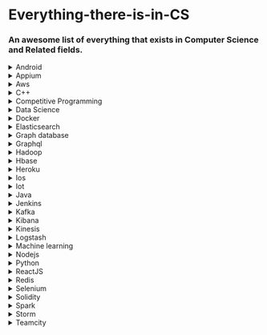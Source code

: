 # Everything-there-is-in-CS

### An awesome list of everything that exists in Computer Science and Related fields.

<details>
<summary>Android </summary>
<br>Category/Type - <br>OS<br>
<br>Official Documnetation - <br>https://developer.android.com/docs<br>
<br>Best YouTube creators - <br>https://www.youtube.com/channel/UC9M7-jzdU8CVrQo1JwmIdWA<br>https://www.youtube.com/channel/UCB2B0AuQgk6eOMbWR7qiqew<br>https://www.youtube.com/channel/UC58_wzhvJta3hDSPvRLDAqg<br>https://www.youtube.com/channel/UCl6DxakCjDR5AfRwWhWNbMg<br>
<br>Useful Websites - <br>https://www.reddit.com/r/Android/<br>https://www.androidauthority.com/<br>
<br>Dedicated Github page - <br>https://github.com/wasabeef/awesome-android-ui <br> https://github.com/JStumpp/awesome-android <br>https://github.com/wasabeef/awesome-android-libraries<br>
<br>Best Courses - 	<br>https://developer.android.com/courses<br>https://www.codingninjas.com/courses/online-android-Development-kotlin<br>https://www.udemy.com/course/kotlin-android-developer-masterclass/<br>https://www.coursera.org/specializations/advanced-app-android<br>
<br>Ohter Tips / Hacks - <br>https://techbeacon.com/app-dev-testing/how-become-better-android-developer-30-bite-sized-pro-tips<br>https://medium.com/@abangfadli/a-month-full-of-android-development-tips-and-tricks-b98c17627aa<br>https://www.raywenderlich.com/2807578-android-studio-tips-and-tricks<br><br><br>
</details>

<details>
<summary>Appium </summary>
<br>Category/Type -
<br>Official Documnetation -
<br>Best YouTube creators -
<br>Useful Websites -
<br>Dedicated Github page -
<br>Best Courses -
<br>Ohter Tips / Hacks - <br><br>
</details>

<details>
<summary>Aws </summary>
<br>Category/Type -
<br>Official Documnetation -
<br>Best YouTube creators -
<br>Useful Websites -
<br>Dedicated Github page -
<br>Best Courses -
<br>Ohter Tips / Hacks - <br><br>
</details>

<details>
<summary>C++ </summary>
<br>Category/Type - <br>Programming Language<br>
<br>Official Documnetation - <br>https://devdocs.io/cpp/<br>
<br>Best YouTube creators - <br>https://www.youtube.com/channel/UC8butISFwT-Wl7EV0hUK0BQ<br>https://www.youtube.com/channel/UCeVMnSShP_Iviwkknt83cww<br>https://www.youtube.com/channel/UCfv8cds8AfIM3UZtAWOz6Gg<br>
<br>Useful Websites - <br>https://www.reddit.com/r/cpp/<br>https://stackoverflow.com/questions/tagged/C++<br>
<br>Dedicated Github page - <br>https://gist.github.com/johnmcfarlane/1b2d9c83e4d3f700ba61e2df4077c613<br>https://github.com/fffaraz/awesome-cpp<br>
<br>Best Courses - <br>https://www.codingninjas.com/courses/onlline-c-plus-plus-course<br>https://www.youtube.com/playlist?list=PLu0W_9lII9agpFUAlPFe_VNSlXW5uE0YL<br>
<br>Ohter Tips / Hacks - <br>https://www.geeksforgeeks.org/c-plus-plus/<br>https://www.geeksforgeeks.org/c-tricks-competitive-programming-c-11/<br>http://www.cplusplus.com/articles/tips/<br>https://medium.com/dsc-dypcoe/must-know-c-tips-and-tricks-for-competitive-programming-part-1-d8a4d38243f5<br>https://codeforces.com/blog/entry/74684<br>
https://medium.com/@marinamakarova/26-tips-on-c-programming-61cb54900234<br><br>
</details>

<details>
<summary>Competitive Programming</summary>
<br>
Category/Type - <br>
Brain Storming<br>
<br>
Official Documnetation - <br>
https://cp-algorithms.com<br>
<br>
Best YouTube creators - <br>
https://www.youtube.com/channel/UCBr_Fu6q9iHYQCh13jmpbrg<br>
https://www.youtube.com/channel/UCKuDLsO0Wwef53qdHPjbU2Q<br>
https://www.youtube.com/channel/UC7rNzgC2fEBVpb-q_acpsmw<br>
https://www.youtube.com/channel/UCfv8cds8AfIM3UZtAWOz6Gg<br>
https://www.youtube.com/channel/UC1fLEeYICmo3O9cUsqIi7HA<br>
https://www.youtube.com/channel/UCRPMAqdtSgd0Ipeef7iFsKw<br>
https://www.youtube.com/channel/UC9fDC_eBh9e_bogw87DbGKQ<br>
<br>
Useful Websites -
<br>
https://codeforces.com/<br>
https://atcoder.jp/<br>
https://www.codechef.com/<br>
https://www.hackerrank.com/<br>
https://www.spoj.com/<br>
https://leetcode.com/<br>
https://projecteuler.net/archives<br>
https://www.topcoder.com/<br>
https://cses.fi/problemset/<br>
https://twchen.gitbook.io/leetcode/<br>
https://www.pramp.com/#/<br>
https://docs.google.com/document/d/1wUCqhVHydWiDk6FJdFLSMpgigNrGcs4OFZg0Wa7JGEw/edit<br>
https://www.hackerearth.com/practice/<br>
https://interviewing.io<br>
https://www.bigocheatsheet.com/<br>
<br>
Dedicated Github page - <br>
https://github.com/kth-competitive-programming/kactl<br>
https://github.com/JayantGoel001/CP-Resources<br>
https://github.com/Ashishgup1/Competitive-Coding<br>
https://github.com/JayantGoel001/Competitive-Programming-Resources<br>
https://github.com/bqi343/USACO<br>
https://github.com/JayantGoel001/geeksforgeeks.pdf<br>
https://github.com/Errichto/youtube<br>
<br>
Best Courses - <br>
https://www.hackerearth.com/getstarted-competitive-programming/<br>
https://practice.geeksforgeeks.org/courses/competitive-programming-live<br>
https://www.codingninjas.com/courses/online-competitive-programming-course<br>
https://www.coursera.org/learn/competitive-programming-core-skills<br>
https://www.classcentral.com/course/competitive-programming-core-skills-11713<br>
<br>
Ohter Tips / Hacks - <br>
https://codeforces.com/blog/entry/44991<br>
https://codeforces.com/blog/entry/82884<br>
https://leetcode.com/discuss/interview-question/352460/Google-Online-Assessment-Questions<br>
https://www.quora.com/What-are-the-best-ways-to-master-dynamic-programming/answer/Sameer-Gulati-3<br>
https://www.quora.com/How-do-I-get-good-at-math-for-competitive-programming/answer/Sameer-Gulati-3<br>
https://www.quora.com/How-can-I-be-good-at-graph-theory-based-programming-problems-in-competitive-programming/answer/Sameer-Gulati-3<br>
https://www.quora.com/What-is-a-list-of-data-structures-that-a-competitive-programmer-must-know/answer/Sameer-Gulati-3?c<br>
https://leetcode.com/discuss/general-discussion/651719/how-to-solve-dp-string-template-and-4-steps-to-be-followed<br>
https://technicalbattle.blogspot.com/2020/05/best-blogs-on-codeforces-links-for-best.html<br>
https://petr-mitrichev.blogspot.com<br>
https://www.hackerearth.com/blog/developers/7-steps-to-improve-your-data-structure-and-algorithm-skills/<br>
https://hackernoon.com/14-patterns-to-ace-any-coding-interview-question-c5bb3357f6ed<br>
https://www.quora.com/q/techiedelight/500-Data-Structures-and-Algorithms-interview-questions-and-their-solutions<br>
https://www.geeksforgeeks.org/top-10-algorithms-in-interview-questions/<br>
<br><br>
</details>

<details>
<summary>Data Science</summary>
<br>
Category/Type - <br>
Development<br>
<br>
Official Documnetation - <br>
https://python-data-science.readthedocs.io/en/latest/<br>
<br>
Best YouTube creators - <br>
https://youtu.be/-ETQ97mXXF0<br>
https://youtube.com/playlist?list=PLeo1K3hjS3us_ELKYSj_Fth2tIEkdKXvV<br>
https://youtu.be/ua-CiDNNj30<br>
<br>
Useful Websites -
<br>
https://www.kaggle.com/<br>
http://flowingdata.com/<br>
http://fastml.com/<br>
http://www.datasciencecentral.com/<br>
<br>
Dedicated Github page - <br>
https://github.com/ossu/data-science<br>
https://github.com/academic/awesome-datascience<br>
https://github.com/hhhrrrttt222111/DS_and_ML_projects<br>
https://github.com/JayantGoel001/Data-Science--Cheat-Sheet<br>
<br>
Best Courses - <br>
https://www.hackerearth.com/practice/machine-learning/prerequisites-of-machine-learning/basic-probability-models-and-rules/tutorial/<br>
https://www.udemy.com/course/complete-data-science-course-beginner-to-advance/<br>
https://www.coursera.org/degrees/master-of-data-science-hse<br>
<br>
Ohter Tips / Hacks - <br>
https://www.geeksforgeeks.org/overview-of-data-science/<br>
https://www.geeksforgeeks.org/machine-learning-and-data-science/<br>
https://www.geeksforgeeks.org/how-to-become-a-data-scientist-in-2019-a-complete-guide/<br>
https://www.geeksforgeeks.org/difference-between-data-science-and-data-analytics/<br>
https://www.geeksforgeeks.org/python-for-data-science/<br>
https://www.geeksforgeeks.org/the-future-of-data-science/<br>
https://www.analyticsvidhya.com/blog/2015/10/tips-tricks-awesom-data-science-jobs/<br>
https://towardsdatascience.com/practical-tips-for-beginners-in-data-science-debunking-few-myths-30537117a4e4<br>
<br><br>
</details>

<details>
<summary>Docker </summary>
<br>Category/Type -
<br>Official Documnetation -
<br>Best YouTube creators -
<br>Useful Websites -
<br>Dedicated Github page -
<br>Best Courses -
<br>Ohter Tips / Hacks - <br><br>
</details>

<details>
<summary>Elasticsearch </summary>
<br>Category/Type -
<br>Official Documnetation -
<br>Best YouTube creators -
<br>Useful Websites -
<br>Dedicated Github page -
<br>Best Courses -
<br>Ohter Tips / Hacks - <br><br>
</details>

<details>
<summary>Graph database </summary>
<br>Category/Type -
<br>Official Documnetation -
<br>Best YouTube creators -
<br>Useful Websites -
<br>Dedicated Github page -
<br>Best Courses -
<br>Ohter Tips / Hacks - <br><br>
</details>

<details>
<summary>Graphql </summary>
<br>Category/Type -
<br>Official Documnetation -
<br>Best YouTube creators -
<br>Useful Websites -
<br>Dedicated Github page -
<br>Best Courses -
<br>Ohter Tips / Hacks - <br><br>
</details>

<details>
<summary>Hadoop </summary>
<br>Category/Type -
<br>Official Documnetation -
<br>Best YouTube creators -
<br>Useful Websites -
<br>Dedicated Github page -
<br>Best Courses -
<br>Ohter Tips / Hacks - <br><br>
</details>

<details>
<summary>Hbase </summary>
<br>Category/Type -
<br>Official Documnetation -
<br>Best YouTube creators -
<br>Useful Websites -
<br>Dedicated Github page -
<br>Best Courses -
<br>Ohter Tips / Hacks - <br><br>
</details>

<details>
<summary>Heroku </summary>
<br>Category/Type -
<br>Official Documnetation -
<br>Best YouTube creators -
<br>Useful Websites -
<br>Dedicated Github page -
<br>Best Courses -
<br>Ohter Tips / Hacks - <br><br>
</details>

<details>
<summary>Ios </summary>
<br>Category/Type -
<br>Official Documnetation -
<br>Best YouTube creators -
<br>Useful Websites -
<br>Dedicated Github page -
<br>Best Courses -
<br>Ohter Tips / Hacks - <br><br>
</details>

<details>
<summary>Iot </summary>
<br>Category/Type -
<br>Official Documnetation -
<br>Best YouTube creators -
<br>Useful Websites -
<br>Dedicated Github page -
<br>Best Courses -
<br>Ohter Tips / Hacks - <br><br>
</details>

<details>
<summary>Java </summary>
<br>Category/Type - <br>
Programming Language<br>
<br>
Official Documnetation - <br>
https://docs.oracle.com/en/java/<br>
<br>
Best YouTube creators - <br>
https://youtube.com/playlist?list=PLu0W_9lII9agS67Uits0UnJyrYiXhDS6q<br>
https://youtube.com/playlist?list=PLsyeobzWxl7oZ-fxDYkOToURHhMuWD1BK<br>
https://youtube.com/playlist?list=PLS1QulWo1RIbfTjQvTdj8Y6yyq4R7g-Al<br>
https://youtu.be/grEKMHGYyns<br>
<br>Useful Websites - <br>
https://www.reddit.com/r/java/<br>
https://stackoverflow.com/questions/tagged/java<br>
http://www.javaworld.com/<br>
<br>Dedicated Github page - <br>
https://github.com/iluwatar/java-design-patterns<br>
https://github.com/kdn251/interviews<br>
https://github.com/TheAlgorithms/Java<br>
https://github.com/akullpp/awesome-java<br>
<br>Best Courses - <br>
https://www.udemy.com/course/java-the-complete-java-developer-course/<br>
https://www.codecademy.com/learn/learn-java<br>
https://www.coursera.org/specializations/java-programming<br>
https://www.coursera.org/learn/intro-java-second-language<br>
<br>Ohter Tips / Hacks - <br>
https://www.geeksforgeeks.org/java/<br>
https://www.geeksforgeeks.org/fast-io-in-java-in-competitive-programming/<br>
https://blog.stoneriverelearning.com/10-java-coding-tips-every-programmer-should-know/<br>
https://www.geeksforgeeks.org/java-tricks-competitive-programming-java-8/<br>
https://www.geeksforgeeks.org/interesting-and-cool-tricks-in-java/<br>
<br>
</details>

<details>
<summary>Jenkins </summary>
<br>Category/Type -
<br>Official Documnetation -
<br>Best YouTube creators -
<br>Useful Websites -
<br>Dedicated Github page -
<br>Best Courses -
<br>Ohter Tips / Hacks - <br><br>
</details>

<details>
<summary>Kafka </summary>
<br>Category/Type -
<br>Official Documnetation -
<br>Best YouTube creators -
<br>Useful Websites -
<br>Dedicated Github page -
<br>Best Courses -
<br>Ohter Tips / Hacks - <br><br>
</details>

<details>
<summary>Kibana </summary>
<br>Category/Type -
<br>Official Documnetation -
<br>Best YouTube creators -
<br>Useful Websites -
<br>Dedicated Github page -
<br>Best Courses -
<br>Ohter Tips / Hacks - <br><br>
</details>

<details>
<summary>Kinesis </summary>
<br>Category/Type -
<br>Official Documnetation -
<br>Best YouTube creators -
<br>Useful Websites -
<br>Dedicated Github page -
<br>Best Courses -
<br>Ohter Tips / Hacks - <br><br>
</details>

<details>
<summary>Logstash </summary>
<br>Category/Type -
<br>Official Documnetation -
<br>Best YouTube creators -
<br>Useful Websites -
<br>Dedicated Github page -
<br>Best Courses -
<br>Ohter Tips / Hacks - <br><br>
</details>

<details>
<summary>Machine learning </summary>
<br>Category/Type -
<br>Official Documnetation -
<br>Best YouTube creators -
<br>Useful Websites -
<br>Dedicated Github page -
<br>Best Courses -
<br>Ohter Tips / Hacks - <br><br>
</details>

<details>
<summary>Nodejs </summary>
<br>Category/Type -
<br>Official Documnetation -
<br>Best YouTube creators -
<br>Useful Websites -
<br>Dedicated Github page -
<br>Best Courses -
<br>Ohter Tips / Hacks - <br><br>
</details>

<details>
<summary>Python </summary>
<br>Category/Type - <br>Open Source Programming Language<br>
<br>Official Documnetation - <br>https://docs.python.org/3/<br>
<br>Best YouTube creators - <br>https://www.youtube.com/channel/UC8butISFwT-Wl7EV0hUK0BQ<br>https://www.youtube.com/channel/UCeVMnSShP_Iviwkknt83cww<br>https://www.youtube.com/channel/UCfv8cds8AfIM3UZtAWOz6Gg<br>
<br>Useful Websites - <br>https://www.reddit.com/r/Python/<br>https://stackoverflow.com/questions/tagged/python<br>
<br>Dedicated Github page - <br>https://github.com/topics/python<br>https://github.com/vinta/awesome-python<br>
<br>Best Courses - <br>https://www.codingninjas.com/courses/online-python-course<br>https://codeforcause.org/ds-algo-with-python<br>https://www.udemy.com/course/complete-python-bootcamp/<br>
<br>Ohter Tips / Hacks - <br>https://www.geeksforgeeks.org/10-essential-python-tips-tricks-programmers/<br>https://medium.com/towards-artificial-intelligence/50-python-3-tips-tricks-e5dbe05212d7<br><br>
</details>

<details>
<summary>ReactJS </summary>
<br>Category/Type - <br>JavaScript Framework<br>
<br>Official Documnetation - <br>https://reactjs.org/docs/getting-started.html<br>
<br>Best YouTube creators - <br>https://www.youtube.com/user/TechGuyWeb
<br>https://www.youtube.com/channel/UC80PWRj_ZU8Zu0HSMNVwKWw
<br>https://www.youtube.com/user/hiteshitube
<br>https://www.youtube.com/channel/UC8butISFwT-Wl7EV0hUK0BQ
<br>
<br>ReactJS Projects - <br>https://react-projects.netlify.app/
<br>
<br>Dedicated Github page - <br>https://github.com/enaqx/awesome-react
<br>https://github.com/Hermanya/awesome-react-bootstrap-components
<br>https://github.com/FormidableLabs/spectacle
<br>
<!-- Sample Android Field Below -->
<br>Best Courses - 	<br>https://developer.android.com/courses
<br>https://www.codingninjas.com/courses/online-android-Development-kotlin
<br>https://www.udemy.com/course/kotlin-android-developer-masterclass/
<br>https://www.coursera.org/specializations/advanced-app-android
<br>
<br>Ohter Tips / Hacks - <br>https://techbeacon.com/app-dev-testing/how-become-better-android-developer-30-bite-sized-pro-tips<br>https://medium.com/@abangfadli/a-month-full-of-android-development-tips-and-tricks-b98c17627aa<br>https://www.raywenderlich.com/2807578-android-studio-tips-and-tricks<br><br><br>
</details>
<!-- Sample Android Field Ends Here -->
<details>
<summary>Redis </summary>
<br>Category/Type -
<br>Official Documnetation -
<br>Best YouTube creators -
<br>Useful Websites -
<br>Dedicated Github page -
<br>Best Courses -
<br>Ohter Tips / Hacks - <br><br>
</details>

<details>
<summary>Selenium </summary>
<br>Category/Type -
<br>Official Documnetation -
<br>Best YouTube creators -
<br>Useful Websites -
<br>Dedicated Github page -
<br>Best Courses -
<br>Ohter Tips / Hacks - <br><br>
</details>

<details>
<summary>Solidity </summary>
<br>Category/Type -
<br>Official Documnetation -
<br>Best YouTube creators -
<br>Useful Websites -
<br>Dedicated Github page -
<br>Best Courses -
<br>Ohter Tips / Hacks - <br><br>
</details>

<details>
<summary>Spark </summary>
<br>Category/Type -
<br>Official Documnetation -
<br>Best YouTube creators -
<br>Useful Websites -
<br>Dedicated Github page -
<br>Best Courses -
<br>Ohter Tips / Hacks - <br><br>
</details>

<details>
<summary>Storm </summary>
<br>Category/Type -
<br>Official Documnetation -
<br>Best YouTube creators -
<br>Useful Websites -
<br>Dedicated Github page -
<br>Best Courses -
<br>Ohter Tips / Hacks - <br><br>
</details>

<details>
<summary>Teamcity </summary>
<br>Category/Type -
<br>Official Documnetation -
<br>Best YouTube creators -
<br>Useful Websites -
<br>Dedicated Github page -
<br>Best Courses -
<br>Ohter Tips / Hacks - <br><br>
</details>
